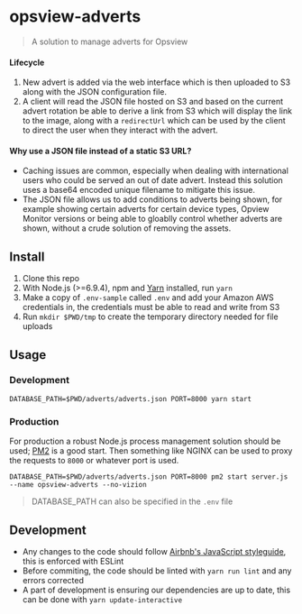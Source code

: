 # opsview-adverts

> A solution to manage adverts for Opsview

#### Lifecycle
1. New advert is added via the web interface which is then uploaded to S3 along with the JSON configuration file.
2. A client will read the JSON file hosted on S3 and based on the current advert rotation be able to derive a link from S3 which will display the link to the image, along with a `redirectUrl` which can be used by the client to direct the user when they interact with the advert.

#### Why use a JSON file instead of a static S3 URL?
- Caching issues are common, especially when dealing with international users who could be served an out of date advert. Instead this solution uses a base64 encoded unique filename to mitigate this issue.
- The JSON file allows us to add conditions to adverts being shown, for example showing certain adverts for certain device types, Opview Monitor versions or being able to gloablly control whether adverts are shown, without a crude solution of removing the assets.

## Install
1. Clone this repo
2. With Node.js (>=6.9.4), npm and [Yarn](https://yarnpkg.com/lang/en/) installed, run `yarn`
3. Make a copy of `.env-sample` called `.env` and add your Amazon AWS credentials in, the credentials must be able to read and write from S3
4. Run `mkdir $PWD/tmp` to create the temporary directory needed for file uploads

## Usage
### Development
```
DATABASE_PATH=$PWD/adverts/adverts.json PORT=8000 yarn start
```

### Production
For production a robust Node.js process management solution should be used; [PM2](https://github.com/Unitech/pm2) is a good start. Then something like NGINX can be used to proxy the requests to `8000` or whatever port is used.
```
DATABASE_PATH=$PWD/adverts/adverts.json PORT=8000 pm2 start server.js --name opsview-adverts --no-vizion
```

> DATABASE_PATH can also be specified in the `.env` file

## Development
- Any changes to the code should follow [Airbnb's JavaScript styleguide](https://github.com/airbnb/javascript), this is enforced with ESLint
- Before commiting, the code should be linted with `yarn run lint` and any errors corrected
- A part of development is ensuring our dependencies are up to date, this can be done with `yarn update-interactive`
